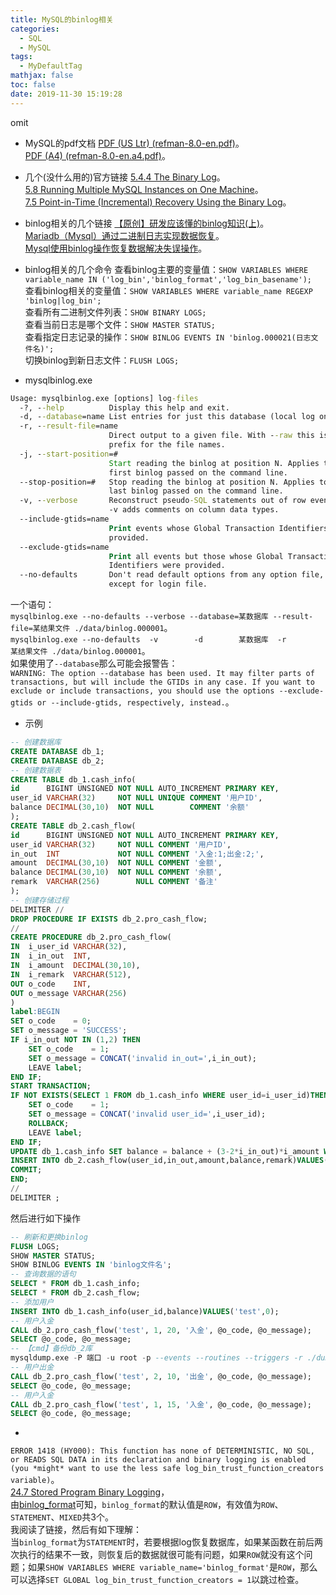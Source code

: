 ```yaml
---
title: MySQL的binlog相关
categories:
  - SQL
  - MySQL
tags:
  - MyDefaultTag
mathjax: false
toc: false
date: 2019-11-30 15:19:28
---
```

omit
<!--more-->

* MySQL的pdf文档
[PDF (US Ltr) (refman-8.0-en.pdf)](https://downloads.mysql.com/docs/refman-8.0-en.pdf)。  
[PDF (A4) (refman-8.0-en.a4.pdf)](https://downloads.mysql.com/docs/refman-8.0-en.a4.pdf)。  

* 几个(没什么用的)官方链接
[5.4.4 The Binary Log](https://dev.mysql.com/doc/refman/8.0/en/binary-log.html)。  
[5.8 Running Multiple MySQL Instances on One Machine](https://dev.mysql.com/doc/refman/8.0/en/multiple-servers.html)。  
[7.5 Point-in-Time (Incremental) Recovery Using the Binary Log](https://dev.mysql.com/doc/refman/8.0/en/point-in-time-recovery.html)。  

* binlog相关的几个链接
[【原创】研发应该懂的binlog知识(上)](https://www.cnblogs.com/rjzheng/p/9721765.html)。  
[Mariadb（Mysql）通过二进制日志实现数据恢复](https://blog.csdn.net/tuesdayma/article/details/80545434)。  
[Mysql使用binlog操作恢复数据解决失误操作](https://blog.csdn.net/qq_39038465/article/details/82015277)。  

* binlog相关的几个命令
查看binlog主要的变量值：`SHOW VARIABLES WHERE variable_name IN ('log_bin','binlog_format','log_bin_basename');`  
查看binlog相关的变量值：`SHOW VARIABLES WHERE variable_name REGEXP 'binlog|log_bin';`  
查看所有二进制文件列表：`SHOW BINARY LOGS;`  
查看当前日志是哪个文件：`SHOW MASTER STATUS;`  
查看指定日志记录的操作：`SHOW BINLOG EVENTS IN 'binlog.000021(日志文件名)';`  
切换binlog到新日志文件：`FLUSH LOGS;`  

* mysqlbinlog.exe
```bat
Usage: mysqlbinlog.exe [options] log-files
  -?, --help          Display this help and exit.
  -d, --database=name List entries for just this database (local log only).
  -r, --result-file=name 
                      Direct output to a given file. With --raw this is a
                      prefix for the file names.
  -j, --start-position=# 
                      Start reading the binlog at position N. Applies to the
                      first binlog passed on the command line.
  --stop-position=#   Stop reading the binlog at position N. Applies to the
                      last binlog passed on the command line.
  -v, --verbose       Reconstruct pseudo-SQL statements out of row events. -v
                      -v adds comments on column data types.
  --include-gtids=name 
                      Print events whose Global Transaction Identifiers were
                      provided.
  --exclude-gtids=name 
                      Print all events but those whose Global Transaction
                      Identifiers were provided.
  --no-defaults       Don't read default options from any option file,
                      except for login file.
```
一个语句：  
`mysqlbinlog.exe --no-defaults --verbose --database=某数据库 --result-file=某结果文件 ./data/binlog.000001`。  
`mysqlbinlog.exe --no-defaults  -v        -d        某数据库  -r           某结果文件 ./data/binlog.000001`。  
如果使用了`--database`那么可能会报警告：  
`WARNING: The option --database has been used. It may filter parts of transactions, but will include the GTIDs in any case. If you want to exclude or include transactions, you should use the options --exclude-gtids or --include-gtids, respectively, instead.`。  

* 示例
```sql
-- 创建数据库
CREATE DATABASE db_1;
CREATE DATABASE db_2;
-- 创建数据表
CREATE TABLE db_1.cash_info(
id      BIGINT UNSIGNED NOT NULL AUTO_INCREMENT PRIMARY KEY,
user_id VARCHAR(32)     NOT NULL UNIQUE COMMENT '用户ID',
balance DECIMAL(30,10)  NOT NULL        COMMENT '余额'
);
CREATE TABLE db_2.cash_flow(
id      BIGINT UNSIGNED NOT NULL AUTO_INCREMENT PRIMARY KEY,
user_id VARCHAR(32)     NOT NULL COMMENT '用户ID',
in_out  INT             NOT NULL COMMENT '入金:1;出金:2;',
amount  DECIMAL(30,10)  NOT NULL COMMENT '金额',
balance DECIMAL(30,10)  NOT NULL COMMENT '余额',
remark  VARCHAR(256)        NULL COMMENT '备注'
);
-- 创建存储过程
DELIMITER //
DROP PROCEDURE IF EXISTS db_2.pro_cash_flow;
//
CREATE PROCEDURE db_2.pro_cash_flow(
IN  i_user_id VARCHAR(32),
IN  i_in_out  INT,
IN  i_amount  DECIMAL(30,10),
IN  i_remark  VARCHAR(512),
OUT o_code    INT,
OUT o_message VARCHAR(256)
)
label:BEGIN
SET o_code    = 0;
SET o_message = 'SUCCESS';
IF i_in_out NOT IN (1,2) THEN
    SET o_code    = 1;
    SET o_message = CONCAT('invalid in_out=',i_in_out);
    LEAVE label;
END IF;
START TRANSACTION;
IF NOT EXISTS(SELECT 1 FROM db_1.cash_info WHERE user_id=i_user_id)THEN
    SET o_code    = 1;
    SET o_message = CONCAT('invalid user_id=',i_user_id);
    ROLLBACK;
    LEAVE label;
END IF;
UPDATE db_1.cash_info SET balance = balance + (3-2*i_in_out)*i_amount WHERE user_id=i_user_id;
INSERT INTO db_2.cash_flow(user_id,in_out,amount,balance,remark)VALUES(i_user_id,i_in_out,i_amount,(SELECT balance FROM db_1.cash_info WHERE user_id=i_user_id),i_remark);
COMMIT;
END;
//
DELIMITER ;
```
然后进行如下操作
```sql
-- 刷新和更换binlog
FLUSH LOGS;
SHOW MASTER STATUS;
SHOW BINLOG EVENTS IN 'binlog文件名';
-- 查询数据的语句
SELECT * FROM db_1.cash_info;
SELECT * FROM db_2.cash_flow;
-- 添加用户
INSERT INTO db_1.cash_info(user_id,balance)VALUES('test',0);
-- 用户入金
CALL db_2.pro_cash_flow('test', 1, 20, '入金', @o_code, @o_message);
SELECT @o_code, @o_message;
-- 【cmd】备份db_2库
mysqldump.exe -P 端口 -u root -p --events --routines --triggers -r ./dump.dump --databases db_2
-- 用户出金
CALL db_2.pro_cash_flow('test', 2, 10, '出金', @o_code, @o_message);
SELECT @o_code, @o_message;
-- 用户入金
CALL db_2.pro_cash_flow('test', 1, 15, '入金', @o_code, @o_message);
SELECT @o_code, @o_message;
```

* 
`ERROR 1418 (HY000): This function has none of DETERMINISTIC, NO SQL, or READS SQL DATA in its declaration and binary logging is enabled (you *might* want to use the less safe log_bin_trust_function_creators variable)`。  
[24.7 Stored Program Binary Logging](https://dev.mysql.com/doc/refman/8.0/en/stored-programs-logging.html)，  
由[binlog_format](https://dev.mysql.com/doc/refman/8.0/en/replication-options-binary-log.html#sysvar_binlog_format)可知，`binlog_format`的默认值是`ROW`，有效值为`ROW`、`STATEMENT`、`MIXED`共3个。  
我阅读了链接，然后有如下理解：  
当`binlog_format`为`STATEMENT`时，若要根据log恢复数据库，如果某函数在前后两次执行的结果不一致，则恢复后的数据就很可能有问题，如果`ROW`就没有这个问题；如果`SHOW VARIABLES WHERE variable_name='binlog_format'`是`ROW`，那么可以选择`SET GLOBAL log_bin_trust_function_creators = 1`以跳过检查。  
